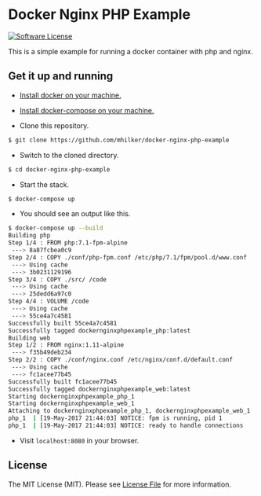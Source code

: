 # Docker Nginx PHP Example

[![Software License][ico-license]](LICENSE.md)

This is a simple example for running a docker container with php and nginx.

## Get it up and running

- [Install docker on your machine.](install-docker)

- [Install docker-compose on your machine.](install-docker-compose)

- Clone this repository.

``` bash
$ git clone https://github.com/mhilker/docker-nginx-php-example
```

- Switch to the cloned directory.

``` bash
$ cd docker-nginx-php-example
```

- Start the stack.

``` bash
$ docker-compose up
```

- You should see an output like this.

``` bash
$ docker-compose up --build
Building php
Step 1/4 : FROM php:7.1-fpm-alpine
 ---> 8a87fcbea0c9
Step 2/4 : COPY ./conf/php-fpm.conf /etc/php/7.1/fpm/pool.d/www.conf
 ---> Using cache
 ---> 3b0231129196
Step 3/4 : COPY ./src/ /code
 ---> Using cache
 ---> 25dedd6a97c0
Step 4/4 : VOLUME /code
 ---> Using cache
 ---> 55ce4a7c4581
Successfully built 55ce4a7c4581
Successfully tagged dockernginxphpexample_php:latest
Building web
Step 1/2 : FROM nginx:1.11-alpine
 ---> f35b49deb234
Step 2/2 : COPY ./conf/nginx.conf /etc/nginx/conf.d/default.conf
 ---> Using cache
 ---> fc1acee77b45
Successfully built fc1acee77b45
Successfully tagged dockernginxphpexample_web:latest
Starting dockernginxphpexample_php_1
Starting dockernginxphpexample_web_1
Attaching to dockernginxphpexample_php_1, dockernginxphpexample_web_1
php_1  | [19-May-2017 21:44:03] NOTICE: fpm is running, pid 1
php_1  | [19-May-2017 21:44:03] NOTICE: ready to handle connections
```

- Visit `localhost:8080` in your browser.


## License

The MIT License (MIT). Please see [License File](LICENSE.md) for more information.

[ico-license]: https://img.shields.io/badge/license-MIT-brightgreen.svg?style=flat-square
[install-docker]: https://docs.docker.com/engine/installation
[install-docker-compose]: https://docs.docker.com/compose/install
